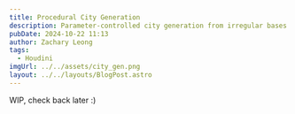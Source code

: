 ```yaml
---
title: Procedural City Generation
description: Parameter-controlled city generation from irregular bases constructed from Voronoi and lot subdivision.
pubDate: 2024-10-22 11:13
author: Zachary Leong
tags:
  - Houdini
imgUrl: ../../assets/city_gen.png
layout: ../../layouts/BlogPost.astro
---
```

WIP, check back later :)